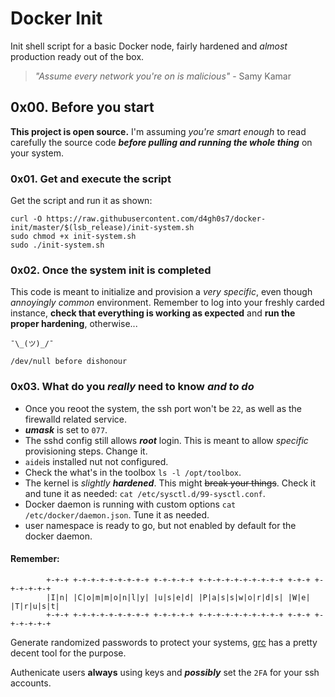 # Docker Init
Init shell script for a basic Docker node, fairly hardened and *almost* production ready out of the box.

>*"Assume every network you're on is malicious"*
>							- Samy Kamar

## 0x00. Before you start
**This project is open source.** I'm assuming *you're smart enough* to read carefully the source code ***before pulling and running the whole thing*** on your system.

### 0x01. Get and execute the script
Get the script and run it as shown:

```vim
curl -O https://raw.githubusercontent.com/d4gh0s7/docker-init/master/$(lsb_release)/init-system.sh
sudo chmod +x init-system.sh
sudo ./init-system.sh
```

### 0x02. Once the system init is completed
This code is meant to initialize and provision a *very specific*, even though *annoyingly common* environment.
Remember to log into your freshly carded instance, **check that everything is working as expected** and **run the proper hardening**, otherwise... 
```
¯\_(ツ)_/¯

/dev/null before dishonour
```

### 0x03. What do you _really_ need to know _and to do_
- Once you reoot the system, the ssh port won't be `22`, as well as the firewalld related service.
- ***umask*** is set to `077`.
- The sshd config still allows ***_root_*** login. This is meant to allow *specific* provisioning steps. Change it.
- `aide`is installed nut not configured.
- Check the what's in the toolbox `ls -l /opt/toolbox`.
- The kernel is _slightly_ ***hardened***. This might ~~break your things~~. Check it and tune it as needed: `cat /etc/sysctl.d/99-sysctl.conf`.
- Docker daemon is running with custom options `cat /etc/docker/daemon.json`. Tune it as needed.
- user namespace is ready to go, but not enabled by default for the docker daemon.
#### Remember:
```
		+-+-+ +-+-+-+-+-+-+-+-+ +-+-+-+-+ +-+-+-+-+-+-+-+-+-+ +-+-+ +-+-+-+-+-+
		|I|n| |C|o|m|m|o|n|l|y| |u|s|e|d| |P|a|s|s|w|o|r|d|s| |W|e| |T|r|u|s|t|
		+-+-+ +-+-+-+-+-+-+-+-+ +-+-+-+-+ +-+-+-+-+-+-+-+-+-+ +-+-+ +-+-+-+-+-+
```
Generate randomized passwords to protect your systems, [grc](https://www.grc.com/passwords.htm) has a pretty decent tool for the purpose.

Authenicate users **always** using keys and ***_possibly_*** set the `2FA` for your ssh accounts.